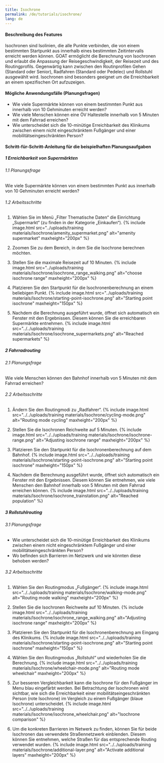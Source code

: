 ```yaml
---
title: Isochrone
permalink: /de/tutorials/isochrone/
lang: de
---
```


#### Beschreibung des Features
Isochronen sind Isolinien, die alle Punkte verbinden, die von einem bestimmten Startpunkt aus innerhalb eines bestimmten Zeitintervalls erreicht werden können.
GOAT ermöglicht die Berechnung von Isochronen und erlaubt die Anpassung der Reisegeschwindigkeit, der Reisezeit und des Routingprofils. Gegenwärtig kann zwischen den Routinprofilen Gehen (Standard oder Senior), Radfahren (Standard oder Pedelec) und Rollstuhl ausgewählt wird. Isochronen sind besonders geeignet um die Erreichbarkeit an einem spezifischen Ort aufzuzeigen. 

#### Mögliche Anwendungsfälle (Planungsfragen)

- Wie viele Supermärkte können von einem bestimmten Punkt aus innerhalb von 10 Gehminuten erreicht werden?
- Wie viele Menschen können eine ÖV Haltestelle innerhalb von 5 Minuten mit dem Fahrrad erreichen? 
- Wie unterscheidet sich die 10-minütige Erreichbarkeit des Klinikums zwischen einem nicht eingeschränktem Fußgänger und einer mobilitätseingeschränkten Person? 


#### Schritt-für-Schritt-Anleitung für die beispielhaften Planungsaufgaben
##### 1 Erreichbarkeit von Supermärkten
###### 1.1 Planungsfrage

Wie viele Supermärkte können von einem bestimmten Punkt aus innerhalb von 10 Gehminuten erreicht werden?

###### 1.2 Arbeitsschritte

1. Wählen Sie im Menü „Filter Thematische Daten“ die Einrichtung „Supermarkt“ (zu finden in der Kategorie „Einkaufen“).  {% include image.html src="../uploads/training materials/Isochrone/amenity_supermarket.png" alt="amenity supermarket" maxheight="200px" %} 

2. Zoomen Sie zu dem Bereich, in dem Sie die Isochrone berechnen möchten.

3. Stellen Sie die maximale Reisezeit auf 10 Minuten.  {% include image.html src="../uploads/training materials/Isochrone/isochrone_range_walking.png" alt="choose isochrone range" maxheight="200px" %} 

4. Platzieren Sie den Startpunkt für die Isochronenberechnung an einem beliebigen Punkt.  {% include image.html src="../uploads/training materials/Isochrone/starting-point-isochrone.png" alt="Starting point isochrone" maxheight="150px" %} 

5. Nachdem die Berechnung ausgeführt wurde, öffnet sich automatisch ein Fenster mit den Ergebnissen. Diesem können Sie die erreichbaren Supermärkte entnehmen.  {% include image.html src="../../uploads/training materials/Isochrone/isochrone_supermarkets.png" alt="Reached supermarkets" %} 


##### 2 Fahrradrouting
###### 2.1 Planungsfrage
Wie viele Menschen können den Bahnhof innerhalb von 5 Minuten mit dem Fahrrad erreichen? 
###### 2.2 Arbeitsschritte
1. Ändern Sie den Routingmodi zu „Radfahrer“.  {% include image.html src="../../uploads/training materials/Isochrone/cycling-mode.png" alt="Routing mode cycling" maxheight="200px" %} 


2. Stellen Sie die Isochronen Reichweite auf 5 Minuten.  {% include image.html src="../../uploads/training materials/Isochrone/isochrone-range.png" alt="Adjusting isochrone range" maxheight="200px" %} 


3. Platzieren Sie den Startpunkt für die Isochronenberechnung auf dem Bahnhof.  {% include image.html src="../../uploads/training materials/Isochrone/starting-point-isochrone.png" alt="Starting point isochrone" maxheight="150px" %}


4. Nachdem die Berechnung ausgeführt wurde, öffnet sich automatisch ein Fenster mit den Ergebnissen. Diesem können Sie entnehmen, wie viele Menschen den Bahnhof innerhalb von 5 Minuten mit dem Fahrrad erreichen können.  {% include image.html src="../../uploads/training materials/Isochrone/isochrone_trainstation.png" alt="Reached population" %}


##### 3 Rollstuhlrouting
###### 3.1 Planungsfrage
- Wie unterscheidet sich die 10-minütige Erreichbarkeit des Klinikums zwischen einem nicht eingeschränktem Fußgänger und einer mobilitätseingeschränkten Person? 
- Wo befinden sich Barrieren im Netzwerk und wie könnten diese behoben werden? 


###### 3.2 Arbeitsschritte

1. Wählen Sie den Routingmodus „Fußgänger“.  {% include image.html src="../../uploads/training materials/Isochrone/walking-mode.png" alt="Routing mode walking" maxheight="200px" %}

2. Stellen Sie die Isochronen Reichweite auf 10 Minuten.  {% include image.html src="../../uploads/training materials/Isochrone/isochrone_range_walking.png" alt="Adjusting isochrone range" maxheight="200px" %}

3. Platzieren Sie den Startpunkt für die Isochronenberechnung am Eingang des Klinikums.  {% include image.html src="../../uploads/training materials/Isochrone/starting-point-isochrone.png" alt="Starting point isochrone" maxheight="150px" %}

4. Wählen Sie den Routingmodus „Rollstuhl“ und wiederholen Sie die Berechnung.  {% include image.html src="../../uploads/training materials/Isochrone/wheelchair-mode.png" alt="Routing mode wheelchair" maxheight="200px" %}

5. Zur besseren Vergleichbarkeit kann die Isochrone für den Fußgänger im Menu blau eingefärbt werden. Bei Betrachtung der Isochronen wird sichtbar, wie sich die Erreichbarkeit einer mobilitätseingeschränkten Person (rote Isochrone) im Vergleich zu einem Fußgänger (blaue Isochrone) unterscheidet.  {% include image.html src="../../uploads/training materials/Isochrone/isochrone_wheelchair.png" alt="Isochrone comparison" %}

6. Um die konkreten Barrieren im Netwerk zu finden, können Sie für beide Isochronen das verwendete Straßennetzwerk einblenden. Diesem können Sie entnehmen, welche Straßen für das entsprechende Routing verwendet wurden.  {% include image.html src="../../uploads/training materials/Isochrone/additional-layer.png" alt="Activate additional layers" maxheight="200px" %}

 